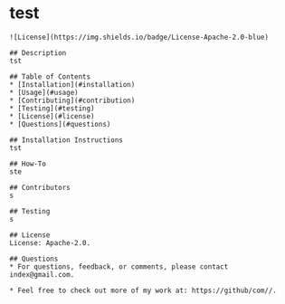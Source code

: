 # test
    ![License](https://img.shields.io/badge/License-Apache-2.0-blue)

    ## Description
    tst

    ## Table of Contents
    * [Installation](#installation)
    * [Usage](#usage)
    * [Contributing](#contribution)
    * [Testing](#testing)
    * [License](#license)
    * [Questions](#questions)

    ## Installation Instructions
    tst

    ## How-To
    ste

    ## Contributors
    s

    ## Testing 
    s
    
    ## License
    License: Apache-2.0.

    ## Questions
    * For questions, feedback, or comments, please contact index@gmail.com.

    * Feel free to check out more of my work at: https://github/com//.